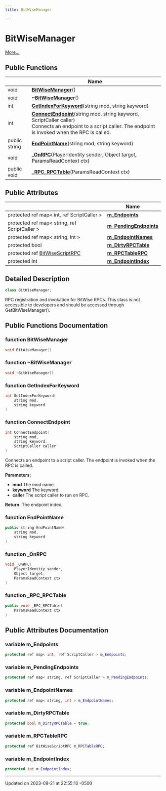```yaml
---
title: BitWiseManager

---
```


# BitWiseManager



 [More...](#detailed-description)

## Public Functions

|                | Name           |
| -------------- | -------------- |
| void | **[BitWiseManager](Classes/class_bit_wise_manager.md#function-bitwisemanager)**() |
| void | **[~BitWiseManager](Classes/class_bit_wise_manager.md#function-~bitwisemanager)**() |
| int | **[GetIndexForKeyword](Classes/class_bit_wise_manager.md#function-getindexforkeyword)**(string mod, string keyword) |
| int | **[ConnectEndpoint](Classes/class_bit_wise_manager.md#function-connectendpoint)**(string mod, string keyword, ScriptCaller caller)<br>Connects an endpoint to a script caller. The endpoint is invoked when the RPC is called.  |
| public string | **[EndPointName](Classes/class_bit_wise_manager.md#function-endpointname)**(string mod, string keyword) |
| void | **[_OnRPC](Classes/class_bit_wise_manager.md#function--onrpc)**(PlayerIdentity sender, Object target, ParamsReadContext ctx) |
| public void | **[_RPC_RPCTable](Classes/class_bit_wise_manager.md#function--rpc-rpctable)**(ParamsReadContext ctx) |

## Public Attributes

|                | Name           |
| -------------- | -------------- |
| protected ref map< int, ref ScriptCaller > | **[m_Endpoints](Classes/class_bit_wise_manager.md#variable-m-endpoints)**  |
| protected ref map< string, ref ScriptCaller > | **[m_PendingEndpoints](Classes/class_bit_wise_manager.md#variable-m-pendingendpoints)**  |
| protected ref map< string, int > | **[m_EndpointNames](Classes/class_bit_wise_manager.md#variable-m-endpointnames)**  |
| protected bool | **[m_DirtyRPCTable](Classes/class_bit_wise_manager.md#variable-m-dirtyrpctable)**  |
| protected ref [BitWiseScriptRPC](Classes/class_bit_wise_script_r_p_c.md) | **[m_RPCTableRPC](Classes/class_bit_wise_manager.md#variable-m-rpctablerpc)**  |
| protected int | **[m_EndpointIndex](Classes/class_bit_wise_manager.md#variable-m-endpointindex)**  |

## Detailed Description

```cpp
class BitWiseManager;
```


RPC registration and invokation for BitWise RPCs. This class is not accessible to developers and should be accessed through GetBitWiseManager(). 

## Public Functions Documentation

### function BitWiseManager

```cpp
void BitWiseManager()
```


### function ~BitWiseManager

```cpp
void ~BitWiseManager()
```


### function GetIndexForKeyword

```cpp
int GetIndexForKeyword(
    string mod,
    string keyword
)
```


### function ConnectEndpoint

```cpp
int ConnectEndpoint(
    string mod,
    string keyword,
    ScriptCaller caller
)
```

Connects an endpoint to a script caller. The endpoint is invoked when the RPC is called. 

**Parameters**: 

  * **mod** The mod name. 
  * **keyword** The keyword. 
  * **caller** The script caller to run on RPC. 


**Return**: The endpoint index. 

### function EndPointName

```cpp
public string EndPointName(
    string mod,
    string keyword
)
```


### function _OnRPC

```cpp
void _OnRPC(
    PlayerIdentity sender,
    Object target,
    ParamsReadContext ctx
)
```


### function _RPC_RPCTable

```cpp
public void _RPC_RPCTable(
    ParamsReadContext ctx
)
```


## Public Attributes Documentation

### variable m_Endpoints

```cpp
protected ref map< int, ref ScriptCaller > m_Endpoints;
```


### variable m_PendingEndpoints

```cpp
protected ref map< string, ref ScriptCaller > m_PendingEndpoints;
```


### variable m_EndpointNames

```cpp
protected ref map< string, int > m_EndpointNames;
```


### variable m_DirtyRPCTable

```cpp
protected bool m_DirtyRPCTable = true;
```


### variable m_RPCTableRPC

```cpp
protected ref BitWiseScriptRPC m_RPCTableRPC;
```


### variable m_EndpointIndex

```cpp
protected int m_EndpointIndex;
```


-------------------------------

Updated on 2023-08-21 at 22:55:10 -0500